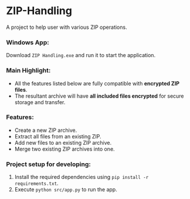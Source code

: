 # ZIP-Handling
A project to help user with various ZIP operations.


### Windows App:
Download `ZIP Handling.exe` and run it to start the application.


### Main Highlight:
- All the features listed below are fully compatible with **encrypted ZIP files**.
- The resultant archive will have **all included files encrypted** for secure storage and transfer.


### Features:
- Create a new ZIP archive.
- Extract all files from an existing ZIP.
- Add new files to an existing ZIP archive.
- Merge two existing ZIP archives into one.


### Project setup for developing:
1. Install the required dependencies using `pip install -r requirements.txt`.
2. Execute `python src/app.py` to run the app.
